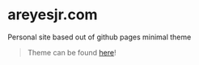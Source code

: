 # areyesjr.com

Personal site based out of github pages minimal theme  
> Theme can be found [here](https://github.com/pages-themes/minimal)!
